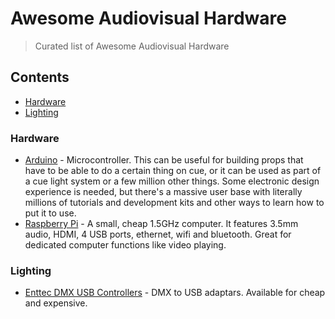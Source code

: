 # Awesome Audiovisual Hardware

> Curated list of Awesome Audiovisual Hardware

## Contents

- [Hardware](#Hardware)
- [Lighting](#Lighting)

### Hardware

- [Arduino](https://www.arduino.cc/) -  Microcontroller. This can be useful for building props that have to be able to do a certain thing on cue, or it can be used as part of a cue light system or a few million other things. Some electronic design experience is needed, but there's a massive user base with literally millions of tutorials and development kits and other ways to learn how to put it to use.
- [Raspberry Pi](https://www.raspberrypi.org/) -  A small, cheap 1.5GHz computer. It features 3.5mm audio, HDMI, 4 USB ports, ethernet, wifi and bluetooth. Great for dedicated computer functions like video playing.

### Lighting

- [Enttec DMX USB Controllers](https://www.enttec.co.uk/en/range/controls/dmx-usb-interfaces/) - DMX to USB adaptars. Available for cheap and expensive.
